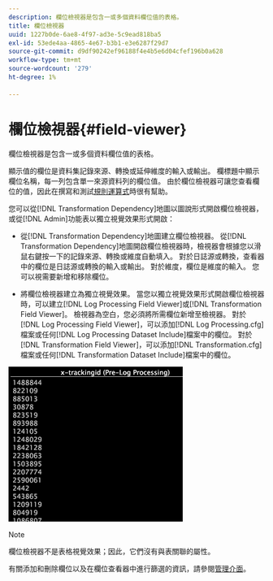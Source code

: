 ```yaml
---
description: 欄位檢視器是包含一或多個資料欄位值的表格。
title: 欄位檢視器
uuid: 1227b0de-6ae8-4f97-ad3e-5c9ead818ba5
exl-id: 53ede4aa-4865-4e67-b3b1-e3e6287f29d7
source-git-commit: d9df90242ef96188f4e4b5e6d04cfef196b0a628
workflow-type: tm+mt
source-wordcount: '279'
ht-degree: 1%

---
```


# 欄位檢視器{#field-viewer}

欄位檢視器是包含一或多個資料欄位值的表格。

顯示值的欄位是資料集記錄來源、轉換或延伸維度的輸入或輸出。 欄標題中顯示欄位名稱，每一列包含單一來源資料列的欄位值。 由於欄位檢視器可讓您查看欄位的值，因此在撰寫和測試[規則運算式](../../../../../home/c-dataset-const-proc/c-reg-exp.md#concept-070077baa419475094ef0469e92c5b9c)時很有幫助。

您可以從[!DNL Transformation Dependency]地圖以圖說形式開啟欄位檢視器，或從[!DNL Admin]功能表以獨立視覺效果形式開啟：

* 從[!DNL Transformation Dependency]地圖建立欄位檢視器。 從[!DNL Transformation Dependency]地圖開啟欄位檢視器時，檢視器會根據您以滑鼠右鍵按一下的記錄來源、轉換或維度自動填入。 對於日誌源或轉換，查看器中的欄位是日誌源或轉換的輸入或輸出。 對於維度，欄位是維度的輸入。 您可以視需要新增和移除欄位。

* 將欄位檢視器建立為獨立視覺效果。 當您以獨立視覺效果形式開啟欄位檢視器時，可以建立[!DNL Log Processing Field Viewer]或[!DNL Transformation Field Viewer]。 檢視器為空白，您必須將所需欄位新增至檢視器。 對於[!DNL Log Processing Field Viewer]，可以添加[!DNL Log Processing.cfg]檔案或任何[!DNL Log Processing Dataset Include]檔案中的欄位。 對於[!DNL Transformation Field Viewer]，可以添加[!DNL Transformation.cfg]檔案或任何[!DNL Transformation Dataset Include]檔案中的欄位。

![](assets/vis_FieldViewer_OneField.png)

>[!NOTE]
>
>欄位檢視器不是表格視覺效果；因此，它們沒有與表關聯的屬性。

有關添加和刪除欄位以及在欄位查看器中進行篩選的資訊，請參閱[管理介面](../../../../../home/c-get-started/c-admin-intrf/c-admin-intrf.md#concept-855c1a91e1a948969fab592adca15f74)。
